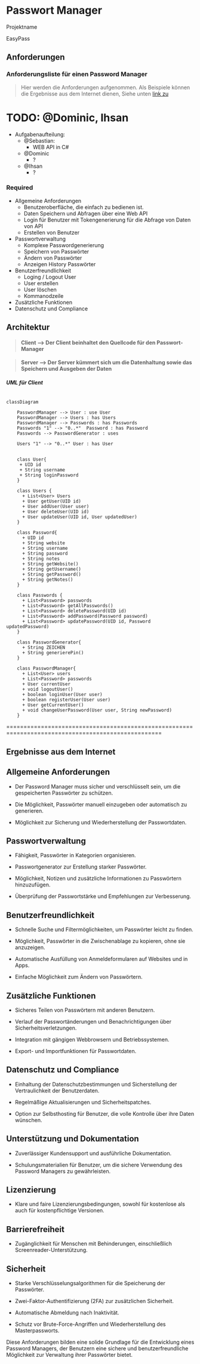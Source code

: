 # Passwort Manager

Projektname

EasyPass

## Anforderungen

### Anforderungsliste für einen Password Manager

> Hier werden die Anforderungen aufgenommen. Als Beispiele können die Ergebnisse aus dem Internet dienen,
Siehe unten [link zu](#allgemeine-anforderungen)

# TODO: @Dominic, Ihsan

* Aufgabenaufteilung:
  * @Sebastian:
    * WEB API in C#
  * @Dominic
    * ?
  * @Ihsan
    * ?

### Required

* Allgemeine Anforderungen
  * Benutzeroberfläche, die einfach zu bedienen ist.
  * Daten Speichern und Abfragen über eine Web API
  * Login für Benutzer mit Tokengenerierung für die Abfrage von Daten von API
  * Erstellen von Benutzer
* Passwortverwaltung
  * Komplexe Passwordgenerierung
  * Speichern von Passwörter
  * Ändern von Passwörter
  * Anzeigen History Passwörter
* Benutzerfreundlichkeit
  * Loging / Logout User
  * User erstellen
  * User löschen
  * Kommanodzeile
* Zusätzliche Funktionen
* Datenschutz und Compliance

## Architektur

> #### Client --> Der Client beinhaltet den Quellcode für den Passwort-Manager

> #### Server --> Der Server kümmert sich um die Datenhaltung sowie das Speichern und Ausgeben der Daten

##### UML für Client

```mermaid

classDiagram

    PasswordManager --> User : use User
    PasswordManager --> Users : has Users
    PasswordManager --> Passwords : has Passwords
    Passwords "1" --> "0..*"  Password : has Password
    Passwords --> PasswordGenerator : uses

    Users "1" --> "0..*" User : has User


    class User{
     + UID id
     + String username
     + String loginPassword
    }

    class Users {
      + List<User> Users
      + User getUser(UID id)
      + User addUser(User user)
      + User deleteUser(UID id)
      + User updateUser(UID id, User updatedUser)
    }

    class Password{
      + UID id
      + String website
      + String username
      + String password
      + String notes
      + String getWebsite()
      + String getUsername()
      + String getPassword()
      + String getNotes()
    }

    class Passwords {
      + List<Password> passwords
      + List<Password> getAllPasswords()
      + List<Password> deletePassword(UID id)
      + List<Password> addPassword(Password password)
      + List<Password> updatePassword(UID id, Password updatedPassword)
    }

    class PasswordGenerator{
      + String ZEICHEN
      + String generierePin()
    }

    class PasswordManager{
      + List<User> users
      + List<Password> passwords
      + User currentUser
      + void logoutUser()
      + boolean loginUser(User user)
      + boolean registerUser(User user)
      + User getCurrentUser()
      + void changeUserPassword(User user, String newPassword)
    }  

````

===================================================================================================

## Ergebnisse aus dem Internet

## Allgemeine Anforderungen

* Der Password Manager muss sicher und verschlüsselt sein, um die gespeicherten Passwörter zu schützen.

* Die Möglichkeit, Passwörter manuell einzugeben oder automatisch zu generieren.
* Möglichkeit zur Sicherung und Wiederherstellung der Passwortdaten.

## Passwortverwaltung

* Fähigkeit, Passwörter in Kategorien organisieren.

* Passwortgenerator zur Erstellung starker Passwörter.
* Möglichkeit, Notizen und zusätzliche Informationen zu Passwörtern hinzuzufügen.
* Überprüfung der Passwortstärke und Empfehlungen zur Verbesserung.

## Benutzerfreundlichkeit

* Schnelle Suche und Filtermöglichkeiten, um Passwörter leicht zu finden.

* Möglichkeit, Passwörter in die Zwischenablage zu kopieren, ohne sie anzuzeigen.
* Automatische Ausfüllung von Anmeldeformularen auf Websites und in Apps.
* Einfache Möglichkeit zum Ändern von Passwörtern.

## Zusätzliche Funktionen

* Sicheres Teilen von Passwörtern mit anderen Benutzern.

* Verlauf der Passwortänderungen und Benachrichtigungen über Sicherheitsverletzungen.
* Integration mit gängigen Webbrowsern und Betriebssystemen.
* Export- und Importfunktionen für Passwortdaten.

## Datenschutz und Compliance

* Einhaltung der Datenschutzbestimmungen und Sicherstellung der Vertraulichkeit der Benutzerdaten.

* Regelmäßige Aktualisierungen und Sicherheitspatches.
* Option zur Selbsthosting für Benutzer, die volle Kontrolle über ihre Daten wünschen.

## Unterstützung und Dokumentation

* Zuverlässiger Kundensupport und ausführliche Dokumentation.

* Schulungsmaterialien für Benutzer, um die sichere Verwendung des Password Managers zu gewährleisten.

## Lizenzierung

* Klare und faire Lizenzierungsbedingungen, sowohl für kostenlose als auch für kostenpflichtige Versionen.

## Barrierefreiheit

* Zugänglichkeit für Menschen mit Behinderungen, einschließlich Screenreader-Unterstützung.

## Sicherheit

* Starke Verschlüsselungsalgorithmen für die Speicherung der Passwörter.

* Zwei-Faktor-Authentifizierung (2FA) zur zusätzlichen Sicherheit.
* Automatische Abmeldung nach Inaktivität.
* Schutz vor Brute-Force-Angriffen und Wiederherstellung des Masterpassworts.

Diese Anforderungen bilden eine solide Grundlage für die Entwicklung eines Password Managers, der Benutzern eine sichere und benutzerfreundliche Möglichkeit zur Verwaltung ihrer Passwörter bietet.


